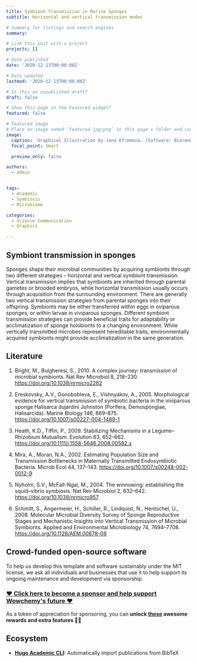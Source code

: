 ```yaml
---
title: Symbiont Transmission in Marine Sponges
subtitle: Horizontal and vertical transmission modes

# Summary for listings and search engines
summary: 

# Link this post with a project
projects: []

# Date published
date: '2020-12-13T00:00:00Z'

# Date updated
lastmod: '2020-12-13T00:00:00Z'

# Is this an unpublished draft?
draft: false

# Show this page in the Featured widget?
featured: false

# Featured image
# Place an image named `featured.jpg/png` in this page's folder and customize its options here.
image:
  caption: 'Graphical Illustration by Jana Efremova. (Software: Biorender and Illustrator)'
  focal_point: Smart

  preview_only: false

authors:
  - admin


tags:
  - Academic
  - Symbiosis
  - Microbiome

categories:
  - Science Communication
  - Graphics

---
```


## Symbiont transmission in sponges

Sponges shape their microbial communities by acquiring symbionts through two different strategies – horizontal and vertical symbiont transmission. Vertical transmission implies that symbionts are inherited through parental gametes or brooded embryos, while horizontal transmission usually occurs through acquisition from the surrounding environment. There are generally two vertical transmission strategies from parental sponges into their offspring. Symbionts may be either transferred within eggs in oviparous sponges, or within larvae in viviparous sponges. 
Different symbiont transmission strategies can provide beneficial traits for adaptability or acclimatization of sponge holobionts to a changing environment. While vertically transmitted microbes represent hereditable traits, environmentally acquired symbionts might provide acclimatization in the same generation.
## Literature
1. Bright, M., Bulgheresi, S., 2010. A complex journey: transmission of microbial symbionts. Nat Rev Microbiol 8, 218–230. https://doi.org/10.1038/nrmicro2262

2. Ereskovsky, A.V., Gonobobleva, E., Vishnyakov, A., 2005. Morphological evidence for vertical transmission of symbiotic bacteria in the viviparous sponge Halisarca dujardini Johnston (Porifera, Demospongiae, Halisarcida). Marine Biology 146, 869–875. https://doi.org/10.1007/s00227-004-1489-1

3. Heath, K.D., Tiffin, P., 2009. Stabilizing Mechanisms in a Legume–Rhizobium Mutualism. Evolution 63, 652–662. https://doi.org/10.1111/j.1558-5646.2008.00582.x

4. Mira, A., Moran, N.A., 2002. Estimating Population Size and Transmission Bottlenecks in Maternally Transmitted Endosymbiotic Bacteria. Microb Ecol 44, 137–143. https://doi.org/10.1007/s00248-002-0012-9

5. Nyholm, S.V., McFall-Ngai, M., 2004. The winnowing: establishing the squid–vibrio symbiosis. Nat Rev Microbiol 2, 632–642. https://doi.org/10.1038/nrmicro957

6. Schmitt, S., Angermeier, H., Schiller, R., Lindquist, N., Hentschel, U., 2008. Molecular Microbial Diversity Survey of Sponge Reproductive Stages and Mechanistic Insights into Vertical Transmission of Microbial Symbionts. Applied and Environmental Microbiology 74, 7694–7708. https://doi.org/10.1128/AEM.00878-08

## Crowd-funded open-source software

To help us develop this template and software sustainably under the MIT license, we ask all individuals and businesses that use it to help support its ongoing maintenance and development via sponsorship.

### [❤️ Click here to become a sponsor and help support Wowchemy's future ❤️](https://wowchemy.com/sponsor/)

As a token of appreciation for sponsoring, you can **unlock [these](https://wowchemy.com/sponsor/) awesome rewards and extra features 🦄✨**

## Ecosystem

- **[Hugo Academic CLI](https://github.com/wowchemy/hugo-academic-cli):** Automatically import publications from BibTeX

